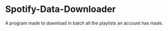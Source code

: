 # Spotify-Data-Downloader
A program made to download in batch all the playlists an account has made.

